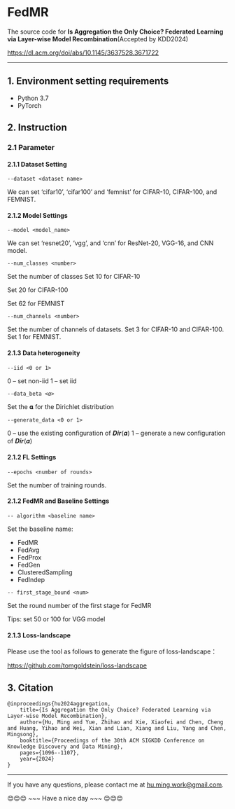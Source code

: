 # FedMR
The source code for **Is Aggregation the Only Choice? Federated Learning via Layer-wise Model Recombination**(Accepted by KDD2024)

https://dl.acm.org/doi/abs/10.1145/3637528.3671722

--------------------------------------------------------------------------------

## 1. Environment setting requirements
* Python 3.7
* PyTorch

## 2. Instruction
### 2.1 Parameter
#### 2.1.1 Dataset Setting
`--dataset <dataset name>`

We can set ‘cifar10’, ‘cifar100’ and ‘femnist’ for CIFAR-10, CIFAR-100, and FEMNIST.

#### 2.1.2 Model Settings
`--model <model_name>`

We can set ‘resnet20’, ‘vgg’, and ‘cnn’ for ResNet-20, VGG-16, and CNN model.

`--num_classes <number>`

Set the number of classes Set 10 for CIFAR-10

Set 20 for CIFAR-100

Set 62 for FEMNIST

`--num_channels <number>`

Set the number of channels of datasets.
Set 3 for CIFAR-10 and CIFAR-100. Set 1 for FEMNIST.

#### 2.1.3 Data heterogeneity
`--iid <0 or 1>`

0 – set non-iid 1 – set iid

`--data_beta <𝛼>`

Set the 𝛂 for the Dirichlet distribution

`--generate_data <0 or 1>`

0 – use the existing configuration of 𝑫𝒊𝒓(𝜶) 1 – generate a new configuration of 𝑫𝒊𝒓(𝜶)

#### 2.1.2 FL Settings
`--epochs <number of rounds>`

Set the number of training rounds.

#### 2.1.2 FedMR and Baseline Settings
`-- algorithm <baseline name>`

Set the baseline name:
* FedMR
* FedAvg
* FedProx
* FedGen
* ClusteredSampling
* FedIndep

`-- first_stage_bound <num>`

Set the round number of the first stage for FedMR

Tips: set 50 or 100 for VGG model

#### 2.1.3 Loss-landscape
Please use the tool as follows to generate the figure of loss-landscape：

https://github.com/tomgoldstein/loss-landscape

## 3. Citation
```
@inproceedings{hu2024aggregation,
    title={Is Aggregation the Only Choice? Federated Learning via Layer-wise Model Recombination},
    author={Hu, Ming and Yue, Zhihao and Xie, Xiaofei and Chen, Cheng and Huang, Yihao and Wei, Xian and Lian, Xiang and Liu, Yang and Chen, Mingsong},
    booktitle={Proceedings of the 30th ACM SIGKDD Conference on Knowledge Discovery and Data Mining},
    pages={1096--1107},
    year={2024}
}
```
--------------------------------------------------------------------------------

If you have any questions, please contact me at hu.ming.work@gmail.com.

:blush::blush::blush: ~~~ Have a nice day ~~~ :blush::blush::blush:
